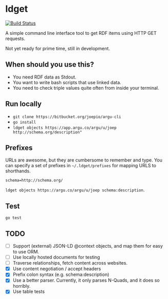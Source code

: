 # ldget
[![Build Status](https://travis-ci.org/ontola/active_response.svg?branch=master)](https://travis-ci.org/ontola/active_response)

A simple command line interface tool to get RDF items using HTTP GET requests.

Not yet ready for prime time, still in development.

## When should you use this?

- You need RDF data as Stdout.
- You want to write bash scripts that use linked data.
- You need to check triple values quite often from inside your terminal.

## Run locally

- `git clone https://bitbucket.org/joepio/argu-cli`
- `go install`
- `ldget objects https://app.argu.co/argu/u/joep http://schema.org/description"`

## Prefixes

URLs are awesome, but they are cumbersome to remember and type.
You can specify a set of prefixes in `~/.ldget/prefixes` for mapping URLS to shorthands.

```
schema=http://schema.org/
```

`ldget objects https://argu.co/argu/u/joep schema:description`.

## Test

`go test`

## TODO

- [ ] Support (external) JSON-LD @context objects, and map them for easy to use ORM.
- [ ] Use locally hosted documents for testing
- [ ] Traverse relationships, fetch content across websites.
- [x] Use content negotiation / accept headers
- [x] Prefix colon syntax (e.g. schema:description)
- [x] Use a better parser. Currently, it only parses N-Quads, and it does so horribly.
- [x] Use table tests
